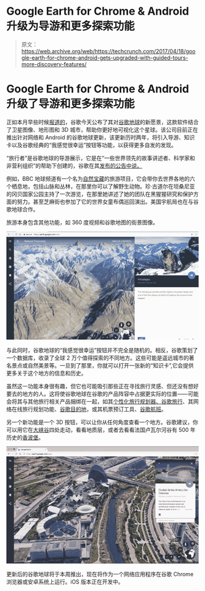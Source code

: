 # Google Earth for Chrome & Android 升级为导游和更多探索功能 

> 原文：<https://web.archive.org/web/https://techcrunch.com/2017/04/18/google-earth-for-chrome-android-gets-upgraded-with-guided-tours-more-discovery-features/>

# Google Earth for Chrome & Android 升级了导游和更多探索功能

正如本月早些时候[报道的](https://web.archive.org/web/20221208192758/https://www.engadget.com/2017/04/12/new-google-earth-update-event-april-18th/)，谷歌今天公布了其对[谷歌地球](https://web.archive.org/web/20221208192758/http://g.co/earth)的新愿景，这款软件结合了卫星图像、地形图和 3D 城市，帮助你更好地可视化这个星球。该公司目前正在推出针对网络和 Android 的谷歌地球更新，该更新历时两年，将引入导游、知识卡以及谷歌经典的“我感觉很幸运”按钮等功能，以获得更多自发的发现。

“旅行者”是谷歌地球的导游展示，它是在“一些世界领先的故事讲述者、科学家和非营利组织”的帮助下创建的，谷歌在其[发布的公告中说。](https://web.archive.org/web/20221208192758/https://blog.google/products/earth/welcome-home-new-google-earth/)

例如，BBC 地球频道有一个名为[自然宝藏](https://web.archive.org/web/20221208192758/https://earth.google.com/web/data=CjcSNRIgYmFlNzAyMjgwNTE4MTFlNzlmYmFhYjg0NThhYTgzNjQaEU5hdHVyYWwgVHJlYXN1cmVz)的旅游项目，它会带你去世界各地的六个栖息地，包括山脉和丛林，在那里你可以了解野生动物。珍·古道尔在坦桑尼亚的冈贝国家公园主持了一次游览，在那里她讲述了她的团队在黑猩猩研究和保护方面的努力。甚至芝麻街也参加了它的世界女童布偶巡回演出。美国宇航局也在与谷歌地球合作。

旅游本身包含其他功能，如 360 度视频和谷歌地图的街景图像。

![](img/da5e5068d949481bea463286fbcd5efc.png)

与此同时，谷歌地球的“我感觉很幸运”按钮并不完全是随机的。相反，谷歌策划了一个数据库，收录了全球 2 万个值得探索的不同地方。这些可能是遥远城市的著名景点或自然美景等。一旦到了那里，你就可以打开一张新的“知识卡”,它会提供更多关于这个地方的信息和历史。

虽然这一功能本身很有趣，但它也可能吸引那些正在寻找旅行灵感、但还没有想好要去的地方的人。这将使谷歌地球在谷歌的产品阵容中占据更实际的位置——可能会将其与其他旅行相关产品捆绑在一起，如其[个性化旅行规划器、谷歌旅行](https://web.archive.org/web/20221208192758/https://beta.techcrunch.com/2016/09/19/google-launches-a-personalized-travel-planner-google-trips/)、其网络在线旅行规划功能、[谷歌目的地](https://web.archive.org/web/20221208192758/https://beta.techcrunch.com/2016/09/19/google-destinations-expands-to-the-desktop-rolls-out-worldwide/)，或其机票预订工具、[谷歌航班](https://web.archive.org/web/20221208192758/https://www.google.com/flights/)。

另一个新功能是一个 3D 按钮，可以让你从任何角度查看一个地方。谷歌建议，你可以用它在[大峡谷](https://web.archive.org/web/20221208192758/https://earth.google.com/web/@36.10477006,-112.11768624,1067.60292826a,9257.66422945d,35y,64.84278795h,60t,0r/data=Cl0aWxJVCiUweDg3MzMxMmFlNzU5YjRkMTU6MHgxZjM4YTliZWM5OTEyMDI5GbHnIQmxDUJAIYiim1g7B1zAKhpHcmFuZCBDYW55b24gTmF0aW9uYWwgUGFyaxgCIAEoAg)四处走动，看看地质层，或者去看看法国卢瓦尔河谷有 500 年历史的[香波堡](https://web.archive.org/web/20221208192758/https://earth.google.com/web/search/loire+valley+castles/@47.616126,1.517218,86.79092368a,684.38292873d,35y,0h,45t,0r/data=Cn8aVRJPCiUweDQ3ZTRhZGQzN2ViODI4MjE6MHg2ZDFmYjA3NTYxMGUyODcxGY8bfjfdzkdAIcFwrmGGRvg_KhRDaMOidGVhdSBkZSBDaGFtYm9yZBgCIAEiJgokCeDFZIYFF0JAESrZeNZxEUJAGTAau0jcDlzAITHP1GMhElzAKAI)。

![](img/a98a7de00f4545fbdf0a08e98530b7c1.png)

更新后的谷歌地球将于本周推出，现在将作为一个网络应用程序在谷歌 Chrome 浏览器或安卓系统上运行。iOS 版本正在开发中。